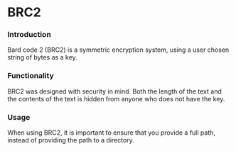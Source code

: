 # BRC2

### Introduction

Bard code 2 (BRC2) is a symmetric encryption system, using a user chosen string of bytes as a key.

### Functionality

BRC2 was designed with security in mind. Both the length of the text and the contents of the text is hidden from anyone who does not have the key.

### Usage

When using BRC2, it is important to ensure that you provide a full path, instead of providing the path to a directory.
